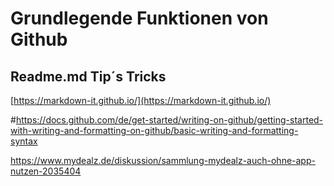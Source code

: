 # Grundlegende Funktionen von Github

## Readme.md Tip´s Tricks
[https://markdown-it.github.io/](https://markdown-it.github.io/)


#https://docs.github.com/de/get-started/writing-on-github/getting-started-with-writing-and-formatting-on-github/basic-writing-and-formatting-syntax

https://www.mydealz.de/diskussion/sammlung-mydealz-auch-ohne-app-nutzen-2035404
